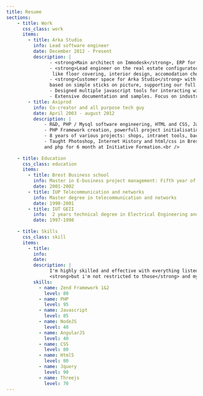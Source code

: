 ```yaml
---
title: Resume
sections:
    - title: Work
      css_class: work
      items:
        - title: Arka Studio
          info: Lead software engineer
          date: December 2012 - Present
          description: |
                - <strong>Main architect on Immodesk</strong>, ERP for managing real estate stocks and transactions, with CRM module. <br />
                - <strong>Lead engineer on the real estate configurator</strong>, a product designed for previewing user choice,
                 like floor covering, interior design, accomodation choices and other options. Webgl render for the real time parts, total cost, online orders.<br />
                - <strong>Customer space for Arka Studio</strong> with exchange zone for our computer generated pictures,
                based on simple sticks on picture, supporting our full process et multiple picture versions. <br />
                - Designed multiple javascript tools for interacting with webgl in our products.<br />
                - Extensive documentation and samples. Focus on industrialisation and time to market improvement.
        - title: Axiprod
          info: Co-creator and all purpose tech guy
          date: April 2003 - august 2012
          description: |
              - R&D, PHP / Mysql software engineering, HTML and CSS, Javascript.<br />
              - PHP Framework creation, powerfull project initialisation tools.<br />
              - 8 years of various projects: shops, intranet tools, backoffices...<br />
              - Taught Photoshop, Internet History and html/css in Brest Business School for 5 years, 
              and php for 6 month at Initiative Formation.<br />
          
    - title: Education
      css_class: education
      items:
        - title: Brest Business school
          info: Master in E-business project management: Fifth year of university studies.
          date: 2001-2002
        - title: IUP Telecommunication and networks
          info: Master degree in telecommunication and networks
          date: 1998-2001
        - title: IUT GEII
          info:  2 years technical degree in Electrical Engineering and industrial computing.
          date: 1997-1998
          
    - title: Skills
      css_class: skill
      items:
        - title:
          info:
          date:
          description: |
                I'm highly skilled and effective with everything listed below,
                <strong>but i'm not restricted to those</strong> and my greatest strength is my quick learning abilities and my adapting to the web evolutions.
          skills:
            - name: Zend Framework 1&2
              level: 80
            - name: PHP
              level: 95
            - name: Javascript
              level: 85
            - name: NodeJS
              level: 40
            - name: AngularJS
              level: 40
            - name: CSS
              level: 80
            - name: Html5
              level: 80
            - name: Jquery
              level: 90
            - name: Threejs
              level: 70
---
```

